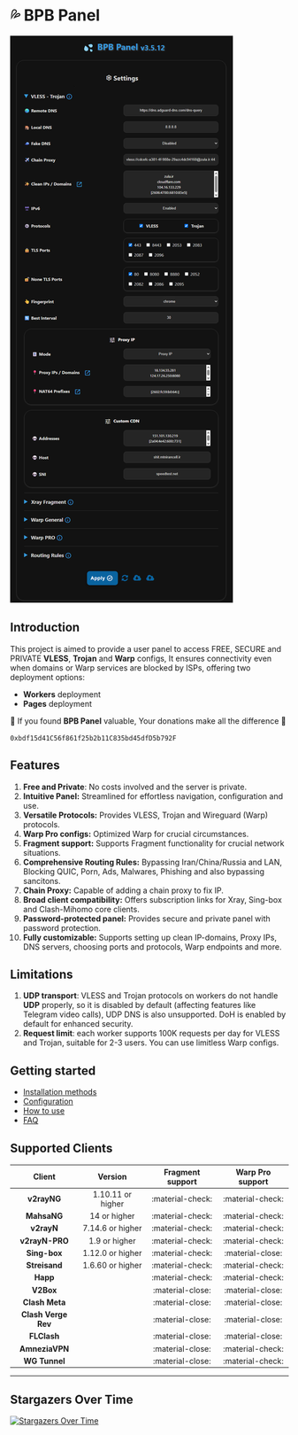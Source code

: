 # 💦 BPB Panel

![Pages Application](images/panel-overview.jpg)

## Introduction

This project is aimed to provide a user panel to access FREE, SECURE and PRIVATE **VLESS**, **Trojan** and **Warp** configs, It ensures connectivity even when domains or Warp services are blocked by ISPs, offering two deployment options:

- **Workers** deployment
- **Pages** deployment

🌟 If you found **BPB Panel** valuable, Your donations make all the difference 🌟

```title="USDT (BEP20)"
0xbdf15d41C56f861f25b2b11C835bd45dfD5b792F
```

## Features

1. **Free and Private**: No costs involved and the server is private.
2. **Intuitive Panel:** Streamlined for effortless navigation, configuration and use.
3. **Versatile Protocols:** Provides VLESS, Trojan and Wireguard (Warp) protocols.
4. **Warp Pro configs:** Optimized Warp for crucial circumstances.
5. **Fragment support:** Supports Fragment functionality for crucial network situations.
6. **Comprehensive Routing Rules:** Bypassing Iran/China/Russia and LAN, Blocking QUIC, Porn, Ads, Malwares, Phishing and also bypassing sancitons.
7. **Chain Proxy:** Capable of adding a chain proxy to fix IP.
8. **Broad client compatibility:** Offers subscription links for Xray, Sing-box and Clash-Mihomo core clients.
9. **Password-protected panel:** Provides secure and private panel with password protection.
10. **Fully customizable:** Supports setting up clean IP-domains, Proxy IPs, DNS servers, choosing ports and protocols, Warp endpoints and more.

## Limitations

1. **UDP transport**: VLESS and Trojan protocols on workers do not handle **UDP** properly, so it is disabled by default (affecting features like Telegram video calls), UDP DNS is also unsupported. DoH is enabled by default for enhanced security.
2. **Request limit**: each worker supports 100K requests per day for VLESS and Trojan, suitable for 2-3 users. You can use limitless Warp configs.

## Getting started

- [Installation methods](installation/wizard.md)
- [Configuration](configuration/index.md)
- [How to use](usage/index.md)
- [FAQ](faq.md)

## Supported Clients

|       Client        |      Version      | Fragment support | Warp Pro support |
| :-----------------: | :---------------: | :--------------: | :--------------: |
|     **v2rayNG**     | 1.10.11 or higher | :material-check: | :material-check: |
|     **MahsaNG**     |   14 or higher    | :material-check: | :material-check: |
|     **v2rayN**      | 7.14.6 or higher  | :material-check: | :material-check: |
|   **v2rayN-PRO**    |   1.9 or higher   | :material-check: | :material-check: |
|    **Sing-box**     | 1.12.0 or higher  | :material-check: | :material-close: |
|    **Streisand**    | 1.6.60 or higher  | :material-check: | :material-check: |
|      **Happ**       |                   | :material-check: | :material-check: |
|      **V2Box**      |                   | :material-close: | :material-close: |
|   **Clash Meta**    |                   | :material-close: | :material-close: |
| **Clash Verge Rev** |                   | :material-close: | :material-close: |
|     **FLClash**     |                   | :material-close: | :material-close: |
|   **AmneziaVPN**    |                   | :material-close: | :material-check: |
|    **WG Tunnel**    |                   | :material-close: | :material-check: |

---

## Stargazers Over Time

[![Stargazers Over Time](https://starchart.cc/bia-pain-bache/BPB-Worker-Panel.svg?variant=adaptive)](https://starchart.cc/bia-pain-bache/BPB-Worker-Panel)
